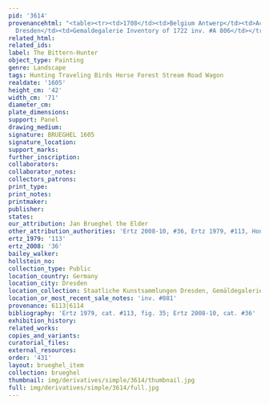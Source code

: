 ```yaml
---
pid: '3614'
provenancehtml: "<table><tr><td>1708</td><td>Belgium Antwerp</td><td>Acquired by Gemaldegalerie</td></tr><tr><td>1722</td><td>Germany
  Dresden</td><td>Gemaldegalerie Inventory of 1722 inv. #A 806</td></tr></table>"
related_html:
related_ids:
label: The Bittern-Hunter
object_type: Painting
genre: Landscape
tags: Hunting Traveling Birds Horse Forest Stream Road Wagon
realdate: '1605'
height_cm: '42'
width_cm: '71'
diameter_cm:
plate_dimensions:
support: Panel
drawing_medium:
signature: BRUEGHEL 1605
signature_location:
support_marks:
further_inscription:
collaborators:
collaborator_notes:
collectors_patrons:
print_type:
print_notes:
printmaker:
publisher:
states:
our_attribution: Jan Brueghel the Elder
other_attribution_authorities: 'Ertz 2008-10, #36, Ertz 1979, #113, Honig database'
ertz_1979: '113'
ertz_2008: '36'
bailey_walker:
hollstein_no:
collection_type: Public
location_country: Germany
location_city: Dresden
location_collection: Staatliche Kunstsammlungen Dresden, Gemäldegalerie Alte Meister
location_or_most_recent_sale_notes: 'inv. #881'
provenance: 6113|6114
bibliography: 'Ertz 1979, cat. #113, fig. 35; Ertz 2008-10, cat. #36'
exhibition_history:
related_works:
copies_and_variants:
curatorial_files:
external_resources:
order: '431'
layout: brueghel_item
collection: brueghel
thumbnail: img/derivatives/simple/3614/thumbnail.jpg
full: img/derivatives/simple/3614/full.jpg
---
```

